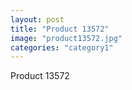```yaml
---
layout: post
title: "Product 13572"
image: "product13572.jpg"
categories: "category1"
---
```

Product 13572
